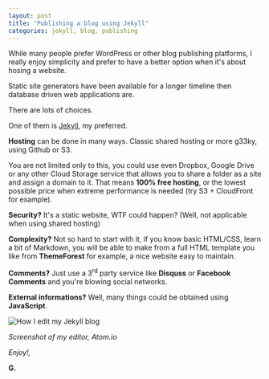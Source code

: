 ```yaml
---
layout: post
title: "Publishing a blog using Jekyll"
categories: jekyll, blog, publishing
---
```


While many people prefer WordPress or other blog publishing platforms, I really enjoy simplicity and prefer to have a better option when it's about hosing a website.

Static site generators have been available for a longer timeline then database driven web applications are.

There are lots of choices.

One of them is [Jekyll](http://jekyllrb.com), my preferred.

__Hosting__ can be done in many ways. Classic shared hosting or more g33ky, using Github or S3.

You are not limited only to this, you could use even Dropbox, Google Drive or any other Cloud Storage service that allows you to share a folder as a site and assign a domain to it. That means __100% free hosting__, or the lowest possible price when extreme performance is needed (try S3 + CloudFront for example).

__Security?__ It's a static website, WTF could happen? (Well, not applicable when using shared hosting)

__Complexity?__ Not so hard to start with it, if you know basic HTML/CSS, learn a bit of Markdown, you will be able to make from a full HTML template you like from __ThemeForest__ for example, a nice website easy to maintain.

__Comments?__ Just use a 3<sup>rd</sup> party service like __Disquss__ or __Facebook Comments__ and you're blowing social networks.

__External informations?__ Well, many things could be obtained using __JavaScript__.

![How I edit my Jekyll blog](https://www.evernote.com/shard/s98/sh/a93af185-e9a1-424e-9e35-9328f8701635/c7c67242e7fc02c585ce925a3dc3a1ec/deep/0/Screen-Shot-2015-04-18-at-11.40.48.png)

_Screenshot of my editor, Atom.io_


_Enjoy!,_

__G.__
